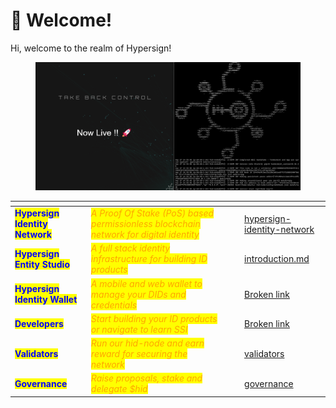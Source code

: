 # 💬 Welcome!

&#x20;Hi, welcome to the realm of Hypersign!&#x20;



<figure><img src=".gitbook/assets/2022-09-28 22.55.35.jpg" alt=""><figcaption></figcaption></figure>

<table data-card-size="large" data-view="cards"><thead><tr><th></th><th></th><th></th><th data-hidden data-type="files"></th><th data-hidden data-card-target data-type="content-ref"></th></tr></thead><tbody><tr><td><mark style="color:blue;"><strong>Hypersign Identity  Network</strong></mark></td><td><em><mark style="color:orange;">A Proof Of Stake (PoS) based permissionless blockchain network for digital identity</mark></em></td><td></td><td></td><td><a href="hypersign-identity-network/">hypersign-identity-network</a></td></tr><tr><td><mark style="color:blue;"><strong>Hypersign Entity Studio</strong></mark></td><td><em><mark style="color:orange;">A full stack identity infrastructure for building ID products</mark> </em> </td><td></td><td></td><td><a href="entity-studio/introduction.md">introduction.md</a></td></tr><tr><td><mark style="color:blue;"><strong>Hypersign Identity Wallet</strong></mark></td><td><em><mark style="color:orange;">A mobile and web wallet to manage your DIDs and credentials</mark></em></td><td></td><td></td><td><a href="broken-reference">Broken link</a></td></tr><tr><td><mark style="color:blue;"><strong>Developers</strong></mark></td><td><em><mark style="color:orange;">Start building your ID products or navigate to learn SSI</mark></em></td><td></td><td></td><td><a href="broken-reference">Broken link</a></td></tr><tr><td><mark style="color:blue;"><strong>Validators</strong></mark></td><td><em><mark style="color:orange;">Run our hid-node and earn reward for securing the network</mark></em> </td><td></td><td></td><td><a href="hypersign-identity-network/validators/">validators</a></td></tr><tr><td><mark style="color:blue;"><strong>Governance</strong></mark></td><td><em><mark style="color:orange;">Raise proposals, stake and delegate $hid</mark></em></td><td></td><td></td><td><a href="hypersign-identity-network/governance/">governance</a></td></tr></tbody></table>



